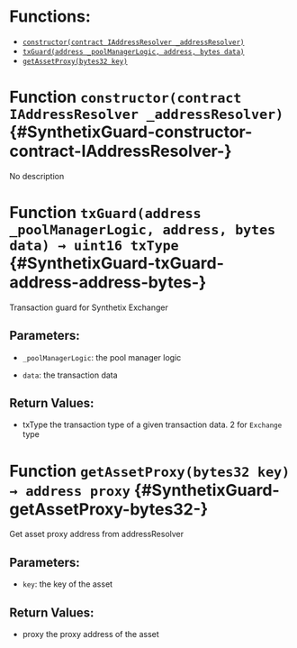 

# Functions:
- [`constructor(contract IAddressResolver _addressResolver)`](#SynthetixGuard-constructor-contract-IAddressResolver-)
- [`txGuard(address _poolManagerLogic, address, bytes data)`](#SynthetixGuard-txGuard-address-address-bytes-)
- [`getAssetProxy(bytes32 key)`](#SynthetixGuard-getAssetProxy-bytes32-)



# Function `constructor(contract IAddressResolver _addressResolver)` {#SynthetixGuard-constructor-contract-IAddressResolver-}
No description




# Function `txGuard(address _poolManagerLogic, address, bytes data) → uint16 txType` {#SynthetixGuard-txGuard-address-address-bytes-}
Transaction guard for Synthetix Exchanger


## Parameters:
- `_poolManagerLogic`: the pool manager logic

- `data`: the transaction data


## Return Values:
- txType the transaction type of a given transaction data. 2 for `Exchange` type


# Function `getAssetProxy(bytes32 key) → address proxy` {#SynthetixGuard-getAssetProxy-bytes32-}
Get asset proxy address from addressResolver


## Parameters:
- `key`: the key of the asset


## Return Values:
- proxy the proxy address of the asset


